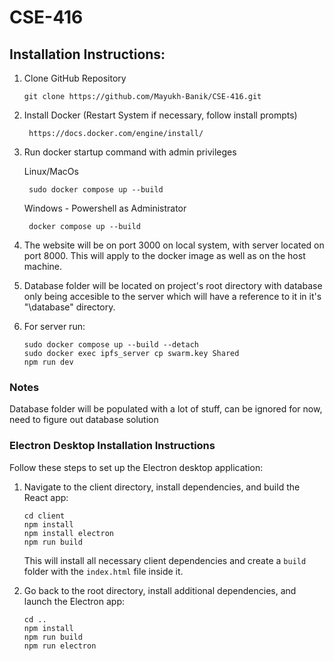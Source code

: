 # CSE-416

## Installation Instructions:

1. Clone GitHub Repository
    
    ```
    git clone https://github.com/Mayukh-Banik/CSE-416.git
    ```

2. Install Docker (Restart System if necessary, follow install prompts)
    
        https://docs.docker.com/engine/install/

3. Run docker startup command with admin privileges

    Linux/MacOs

        sudo docker compose up --build

    Windows - Powershell as Administrator

        docker compose up --build

4. The website will be on port 3000 on local system, with server located on port 8000.
This will apply to the docker image as well as on the host machine.

5. Database folder will be located on project's root directory with database only being accesible to the server which will have a reference to it in it's "\database" directory.

6. For server run:
   ```
   sudo docker compose up --build --detach
   sudo docker exec ipfs_server cp swarm.key Shared
   npm run dev
   ```

### Notes


Database folder will be populated with a lot of stuff, can be ignored for now, need to figure out database solution


### Electron Desktop Installation Instructions

Follow these steps to set up the Electron desktop application:

1. Navigate to the client directory, install dependencies, and build the React app:
    ```
    cd client
    npm install
    npm install electron
    npm run build
    ```
    This will install all necessary client dependencies and create a `build` folder with the `index.html` file inside it.

2. Go back to the root directory, install additional dependencies, and launch the Electron app:
    ```
    cd ..
    npm install
    npm run build
    npm run electron
    ```


